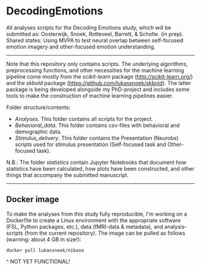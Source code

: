 # DecodingEmotions

All analyses scripts for the Decoding Emotions study, which will be submitted as:
Oosterwijk, Snoek, Rotteveel, Barrett, & Scholte. (in prep). Shared states: Using MVPA to test neural overlap between self-focused emotion imagery and other-focused emotion understanding.

***

Note that this repository only contains scripts. The underlying algorithms, preprocessing functions, and other necessities for the machine learning pipeline come mostly from the *scikit-learn* package (http://scikit-learn.org/) and the *skbold* package (https://github.com/lukassnoek/skbold). The latter package is being developed alongside my PhD-project and includes some tools to make the construction of machine learning pipelines easier.

Folder structure/contents:
* *Analyses*. This folder contains all scripts for the project.
* *Behavioral_data*. This folder contains csv-files with behavioral and demographic data.
* *Stimulus_delivery*. This folder contains the Presentation (Neurobs) scripts used for stimulus presentation (Self-focused task and Other-focused task).

N.B.: The folder *statistics* contain Jupyter Notebooks that document how statistics have been calculated, how plots have been constructed, and other things that accompany the submitted manuscript.

***

## Docker image

To make the analyses from this study fully reproducible, I'm working on a Dockerfile to create a Linux environment with the appropriate software (FSL, Python packages, etc.), data (fMRI-data & metadata), and analysis-scripts (from the current repository). The image can be pulled as follows (warning: about 4 GB in size!):

```
docker pull lukassnoek/nibase
```

^ NOT YET FUNCTIONAL!
